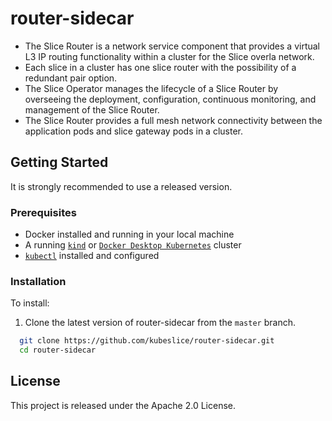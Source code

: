 # router-sidecar

* The Slice Router is a network service component that provides a virtual L3 IP routing functionality within a cluster for the Slice overla network.
* Each slice in a cluster has one slice router with the possibility of a redundant pair option. 
* The Slice Operator manages the lifecycle of a Slice Router by overseeing the deployment, configuration,  continuous monitoring, and management of the Slice Router.
* The Slice Router provides a full mesh network connectivity between the application pods and slice gateway pods in a cluster. 

## Getting Started

It is strongly recommended to use a released version.

### Prerequisites

* Docker installed and running in your local machine
* A running [`kind`](https://kind.sigs.k8s.io/) or [`Docker Desktop Kubernetes`](https://docs.docker.com/desktop/kubernetes/)
  cluster 
* [`kubectl`](https://kubernetes.io/docs/tasks/tools/) installed and configured

### Installation
To install: 

1. Clone the latest version of router-sidecar from  the `master` branch.

```bash
  git clone https://github.com/kubeslice/router-sidecar.git
  cd router-sidecar
```

## License

This project is released under the Apache 2.0 License.
